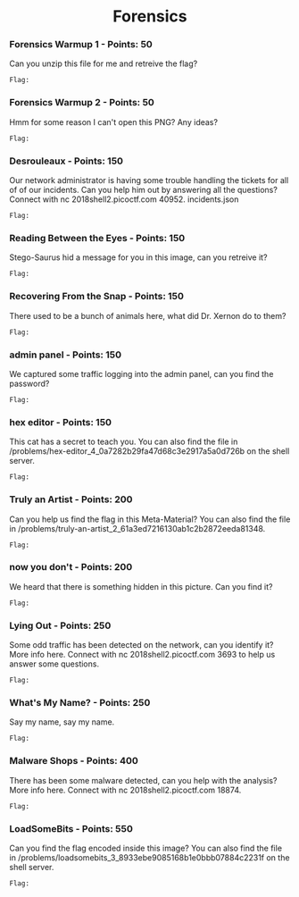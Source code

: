 <h1 style="text-align:center">Forensics</h1>


<h3>Forensics Warmup 1 - Points: 50</h3>
Can you unzip this file for me and retreive the flag?

``` shell
Flag: 
```

<h3>Forensics Warmup 2 - Points: 50</h3>
Hmm for some reason I can't open this PNG? Any ideas? 

``` shell
Flag: 
```

<h3>Desrouleaux - Points: 150</h3>
Our network administrator is having some trouble handling the tickets for all of of our incidents. Can you help him out by answering all the questions? Connect with nc 2018shell2.picoctf.com 40952. incidents.json 

``` shell
Flag: 
```

<h3>Reading Between the Eyes - Points: 150</h3>
Stego-Saurus hid a message for you in this image, can you retreive it? 

``` shell
Flag: 
```

<h3>Recovering From the Snap - Points: 150</h3>
There used to be a bunch of animals here, what did Dr. Xernon do to them? 

``` shell
Flag: 
```

<h3>admin panel - Points: 150</h3>
We captured some traffic logging into the admin panel, can you find the password? 

``` shell
Flag: 
```

<h3>hex editor - Points: 150</h3>
This cat has a secret to teach you. You can also find the file in /problems/hex-editor_4_0a7282b29fa47d68c3e2917a5a0d726b on the shell server. 

``` shell
Flag: 
```

<h3>Truly an Artist - Points: 200</h3>
Can you help us find the flag in this Meta-Material? You can also find the file in /problems/truly-an-artist_2_61a3ed7216130ab1c2b2872eeda81348. 

``` shell
Flag: 
```

<h3>now you don't - Points: 200</h3>
We heard that there is something hidden in this picture. Can you find it? 

``` shell
Flag: 
```

<h3>Lying Out - Points: 250</h3>
Some odd traffic has been detected on the network, can you identify it? More info here. Connect with nc 2018shell2.picoctf.com 3693 to help us answer some questions.

``` shell
Flag: 
```

<h3>What's My Name? - Points: 250</h3>
Say my name, say my name.

``` shell
Flag: 
```

<h3>Malware Shops - Points: 400</h3>
There has been some malware detected, can you help with the analysis? More info here. Connect with nc 2018shell2.picoctf.com 18874. 

``` shell
Flag: 
```

<h3>LoadSomeBits - Points: 550</h3>
Can you find the flag encoded inside this image? You can also find the file in /problems/loadsomebits_3_8933ebe9085168b1e0bbb07884c2231f on the shell server.

``` shell
Flag: 
```
